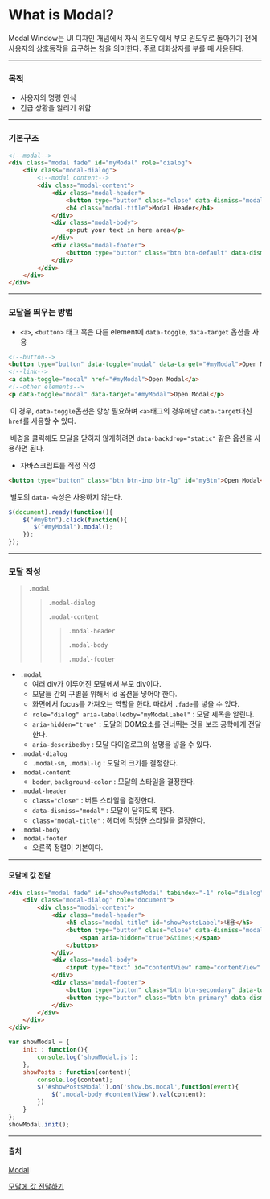 # What is Modal?

Modal Window는 UI 디자인 개념에서 자식 윈도우에서 부모 윈도우로 돌아가기 전에 사용자의 상호동작을 요구하는 창을 의미한다. 주로 대화상자를 부를 때 사용된다.

***

### 목적

* 사용자의 명령 인식
* 긴급 상황을 알리기 위함

***

### 기본구조

```html
<!--modal-->
<div class="modal fade" id="myModal" role="dialog">
    <div class="modal-dialog">
        <!--modal content-->
        <div class="modal-content">
            <div class="modal-header">
                <button type="button" class="close" data-dismiss="modal">x</button>
                <h4 class="modal-title">Modal Header</h4>
            </div>
            <div class="modal-body">
                <p>put your text in here area</p>
            </div>
            <div class="modal-footer">
                <button type="button" class="btn btn-default" data-dismiss="modal">Close</button>
            </div>
        </div>
    </div>
</div>
```

***

### 모달을 띄우는 방법

* `<a>`, `<button>` 태그 혹은 다른 element에 `data-toggle`, `data-target` 옵션을 사용

```html
<!--button-->
<button type="button" data-toggle="modal" data-target="#myModal">Open Modal</button>
<!--link-->
<a data-toggle="modal" href="#myModal">Open Modal</a>
<!--other elements-->
<p data-toggle="modal" data-target="#myModal">Open Modal</p>
```

​	이 경우, `data-toggle`옵션은 항상 필요하며 `<a>`태그의 경우에만 `data-target`대신 `href`를 사용할 수 있다.

​	배경을 클릭해도 모달을 닫히지 않게하려면 `data-backdrop="static"` 같은 옵션을 사용하면 된다.

* 자바스크립트를 직정 작성

```html
<button type="button" class="btn btn-ino btn-lg" id="myBtn">Open Modal</button>
```

​	별도의 `data-` 속성은 사용하지 않는다.

```javascript
$(document).ready(function(){
    $("#myBtn").click(function(){
       $("#myModal").modal(); 
    });
});
```

***

### 모달 작성

> `.modal`
>
> > `.modal-dialog`
> >
> > `.modal-content`
> >
> > > `.modal-header`
> > >
> > > `.modal-body`
> > >
> > > `.modal-footer`	

* `.modal`
  * 여러 div가 이루어진 모달에서 부모 div이다.
  * 모달들 간의 구별을 위해서 id 옵션을 넣어야 한다.
  * 화면에서 focus를 가져오는 역할을 한다. 따라서 `.fade`를 넣을 수 있다.
  * `role="dialog" aria-labelledby="myModalLabel"` : 모달 제목을 알린다.
  * `aria-hidden="true"` : 모달의 DOM요소를 건너뛰는 것을 보조 공학에게 전달한다.
  * `aria-describedby` : 모달 다이얼로그의 설명을 넣을 수 있다.
* `.modal-dialog`
  * `.modal-sm`, `.modal-lg` : 모달의 크기를 결정한다.
* `.modal-content`
  * `boder`, `background-color` : 모달의 스타일을 결정한다.
* `.modal-header`
  * `class="close"` : 버튼 스타일을 결정한다.
  * `data-dismiss="modal"` : 모달이 닫히도록 한다.
  * `class="modal-title"` : 헤더에 적당한 스타일을 결정한다.
* `.modal-body`
* `.modal-footer`
  * 오른쪽 정렬이 기본이다.

***

#### 모달에 값 전달

```html
<div class="modal fade" id="showPostsModal" tabindex="-1" role="dialog" aria-labelledby="showPostsLabel" aria-hidden="true">
    <div class="modal-dialog" role="document">
        <div class="modal-content">
            <div class="modal-header">
                <h5 class="modal-title" id="showPostsLabel">내용</h5>
                <button type="button" class="close" data-dismiss="modal" aria-label="Close">
                    <span aria-hidden="true">&times;</span>
                </button>
            </div>
            <div class="modal-body">
                <input type="text" id="contentView" name="contentView" style="border:none">
            </div>
            <div class="modal-footer">
                <button type="button" class="btn btn-secondary" data-toggle="modal" data-target="#updatePostsModal">수정</button>
                <button type="button" class="btn btn-primary" data-dismiss="modal">확인</button>
            </div>
        </div>
    </div>
</div> 
```

```javascript
var showModal = {
    init : function(){
        console.log('showModal.js');
    },
    showPosts : function(content){
        console.log(content);
        $('#showPostsModal').on('show.bs.modal',function(event){
            $('.modal-body #contentView').val(content);
        })
    }
};
showModal.init();
```



***

#### 출처

[Modal](https://aramk.tistory.com/23)

[모달에 값 전달하기](https://oneshottenkill.tistory.com/301)